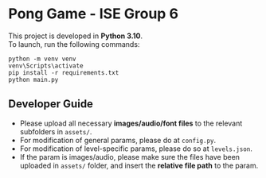 # Pong Game - ISE Group 6
This project is developed in **Python 3.10**.  
To launch, run the following commands:
```
python -m venv venv
venv\Scripts\activate
pip install -r requirements.txt
python main.py
```

## Developer Guide
- Please upload all necessary **images/audio/font files** to the relevant subfolders in `assets/`.  
- For modification of general params, please do at `config.py`.  
- For modification of level-specific params, please do so at `levels.json`.   
- If the param is images/audio, please make sure the files have been uploaded in `assets/` folder, and insert the **relative file path** to the param.  